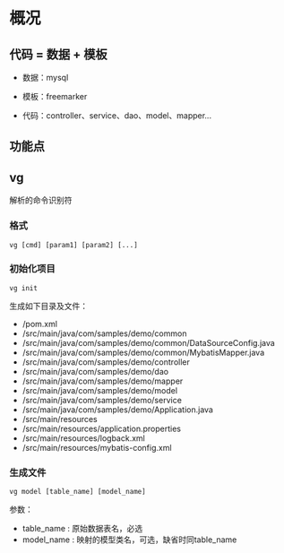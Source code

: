 # 概况

## 代码 = 数据 + 模板 

- 数据：mysql

- 模板：freemarker

- 代码：controller、service、dao、model、mapper...

## 功能点

## vg

解析的命令识别符

### 格式
```shell script
vg [cmd] [param1] [param2] [...]
```

### 初始化项目

```shell script
vg init
```

生成如下目录及文件：

- /pom.xml
- /src/main/java/com/samples/demo/common
- /src/main/java/com/samples/demo/common/DataSourceConfig.java
- /src/main/java/com/samples/demo/common/MybatisMapper.java
- /src/main/java/com/samples/demo/controller
- /src/main/java/com/samples/demo/dao
- /src/main/java/com/samples/demo/mapper
- /src/main/java/com/samples/demo/model
- /src/main/java/com/samples/demo/service
- /src/main/java/com/samples/demo/Application.java
- /src/main/resources
- /src/main/resources/application.properties
- /src/main/resources/logback.xml
- /src/main/resources/mybatis-config.xml

### 生成文件

```shell script
vg model [table_name] [model_name]
```

参数：

- table_name : 原始数据表名，必选
- model_name : 映射的模型类名，可选，缺省时同table_name